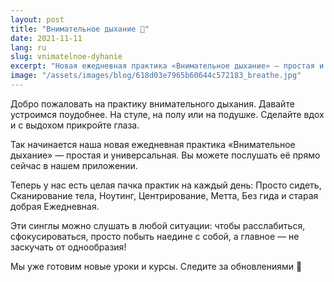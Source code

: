 ```yaml
---
layout: post
title: "Внимательное дыхание 👃"
date: 2021-11-11
lang: ru
slug: vnimatelnoe-dyhanie
excerpt: "Новая ежедневная практика «Внимательное дыхание» — простая и универсальная."
image: "/assets/images/blog/618d03e7965b60644c572183_breathe.jpg"
---
```


Добро пожаловать на практику внимательного дыхания. Давайте устроимся поудобнее. На стуле, на полу или на подушке. Сделайте вдох и с выдохом прикройте глаза.

Так начинается наша новая ежедневная практика «Внимательное дыхание» — простая и универсальная. Вы можете послушать её прямо сейчас в нашем приложении.

Теперь у нас есть целая пачка практик на каждый день: Просто сидеть, Сканирование тела, Ноутинг, Центрирование, Метта, Без гида и старая добрая Ежедневная.

Эти синглы можно слушать в любой ситуации: чтобы расслабиться, сфокусироваться, просто побыть наедине с собой, а главное — не заскучать от однообразия!

Мы уже готовим новые уроки и курсы. Следите за обновлениями 🤗